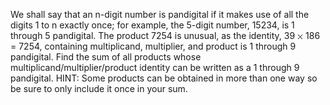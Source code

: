   We shall say that an n-digit number is pandigital if it makes use of all the digits 1 to n exactly once; for example, the 5-digit number, 15234, is 1 through 5 pandigital.    The product 7254 is unusual, as the identity, 39 <img src='images/symbol_times.gif' width='9' height='9' alt='&times;' border='0' style='vertical-align:middle;' /> 186 = 7254, containing multiplicand, multiplier, and product is 1 through 9 pandigital.    Find the sum of all products whose multiplicand/multiplier/product identity can be written as a 1 through 9 pandigital.    HINT: Some products can be obtained in more than one way so be sure to only include it once in your sum.    